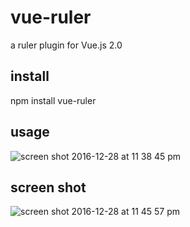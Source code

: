 # vue-ruler
a ruler plugin for Vue.js 2.0


## install
npm install vue-ruler

## usage
![screen shot 2016-12-28 at 11 38 45 pm](https://cloud.githubusercontent.com/assets/259410/21525249/f7d199ea-cd56-11e6-8476-88fb1077a5f4.png)

## screen shot
![screen shot 2016-12-28 at 11 45 57 pm](https://cloud.githubusercontent.com/assets/259410/21525380/e65e1eda-cd57-11e6-8dba-34b77d023aeb.png)
